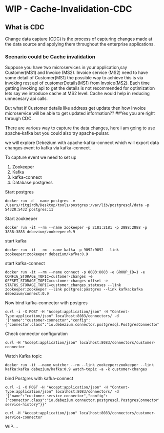 # WIP - Cache-Invalidation-CDC

## What is CDC 
Change data capture (CDC) is the process of capturing changes made at the data source and applying them throughout the enterprise applications.

### Scenario could be Cache invalidation 
Suppose you have two microservices in your application,say Customer(MS1) and Invoice (MS2). 
Invoice service (MS2) need to have some detail of Customer(MS1) the possible way to achieve this is via invoking rest api of customerDetails(MS1) from Invoice(MS2). Each time getting invoking api to get the details is not recommended for optimization lets say we introduce cache at MS2 level. Cache would help in reducing unnecesary api calls. 

But what if Customer details like address get update then how Invoice microservice will be able to get updated information?? 
##Yes you are right through CDC.

There are various way to capture the data changes, here i am going to use apache-kafka but you could also try apache-pulsar. 

we will explore Debezium with apache-kafka-connect which will export data changes event to kafka via kafka-connect.

To capture event we need to set up 
1. Zookeeper
2. Kafka
3. kafka-connect
4. Database postgress

Start postgres
```$xslt
docker run -d --name postgres -v /Users/ritgirdh/Desktop/tools/postgres:/var/lib/postgresql/data -p 54320:5432 postgres:11
```

Start zookeeper
```$xslt
docker run -it --rm --name zookeeper -p 2181:2181 -p 2888:2888 -p 3888:3888 debezium/zookeeper:0.9
```

start kafka
```$xslt
docker run -it --rm --name kafka -p 9092:9092 --link zookeeper:zookeeper debezium/kafka:0.9
```

start kafka-connect 
```
docker run -it --rm --name connect -p 8083:8083 -e GROUP_ID=1 -e CONFIG_STORAGE_TOPIC=customer-changes -e OFFSET_STORAGE_TOPIC=customer-changes-offset -e STATUS_STORAGE_TOPIC=customer_changes_statuses --link zookeeper:zookeeper --link postgres:postgres --link kafka:kafka debezium/connect:0.9
```

Now bind kafka-connector with postgres
```
curl -i -X POST -H "Accept:application/json" -H "Content-Type:application/json" localhost:8083/connectors/ -d '{"name":"customer-connector","config":{"connector.class":"io.debezium.connector.postgresql.PostgresConnector","tasks.max":"1","database.hostname":"10.151.24.253","database.port":"54320","database.user":"postgres","database.password":"","database.dbname":"postgres","database.server.name":"postgres","schema.whitelist":"customer","database.history.kafka.bootstrap.servers":"kafka:9092","database.history.kafka.topic":"dbhistory.customer"}}'
``` 

Check connector configuration 
```$xslt
curl -H "Accept:application/json" localhost:8083/connectors/customer-connector
```

Watch Kafka topic
```$xslt
docker run -it --name watcher --rm --link zookeeper:zookeeper --link kafka:kafka debezium/kafka:0.9 watch-topic -a -k customer-changes
```

bind Postgres with kafka-connect

```$xslt
curl -i -X POST -H "Accept:application/json" -H "Content-Type:application/json" localhost:8083/connectors/ -d '{"name":"customer-service-connector","config":{"connector.class":"io.debezium.connector.postgresql.PostgresConnector","tasks.max":"1","database.hostname":"10.151.24.253","database.port":"54320","database.user":"postgres","database.password":"","database.dbname":"postgres","database.server.name":"postgres","schema.whitelist":"customer","database.history.kafka.bootstrap.servers":"kafka:9092","database.history.kafka.topic":"customer-service-history"}}'
```

```
curl -H "Accept:application/json" localhost:8083/connectors/customer-service-connector
```

WIP....
